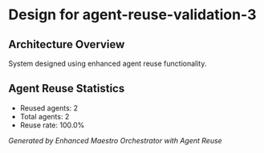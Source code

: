 # Design for agent-reuse-validation-3

## Architecture Overview
System designed using enhanced agent reuse functionality.

## Agent Reuse Statistics
- Reused agents: 2
- Total agents: 2
- Reuse rate: 100.0%

*Generated by Enhanced Maestro Orchestrator with Agent Reuse*
